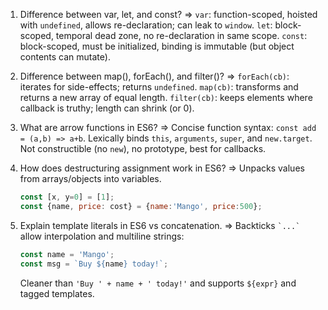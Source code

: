 



1) Difference between var, let, and const?
=>
   `var`: function-scoped, hoisted with `undefined`, allows re-declaration; can leak to `window`.
   `let`: block-scoped, temporal dead zone, no re-declaration in same scope.
   `const`: block-scoped, must be initialized, binding is immutable (but object contents can mutate).

2) Difference between map(), forEach(), and filter()?
=>
   `forEach(cb)`: iterates for side-effects; returns `undefined`.
   `map(cb)`: transforms and returns a new array of equal length.
   `filter(cb)`: keeps elements where callback is truthy; length can shrink (or 0).

3) What are arrow functions in ES6?
=>
   Concise function syntax: `const add = (a,b) => a+b`.
   Lexically binds `this`, `arguments`, `super`, and `new.target`.
   Not constructible (no `new`), no prototype, best for callbacks.

4) How does destructuring assignment work in ES6?
=>
   Unpacks values from arrays/objects into variables.
    ```js
    const [x, y=0] = [1];      
    const {name, price: cost} = {name:'Mango', price:500};
    

5) Explain template literals in ES6 vs concatenation.
=>
   Backticks `` `...` `` allow interpolation and multiline strings:
    ```js
    const name = 'Mango';
    const msg = `Buy ${name} today!`;
    ```
   Cleaner than `'Buy ' + name + ' today!'` and supports `${expr}` and tagged templates.
